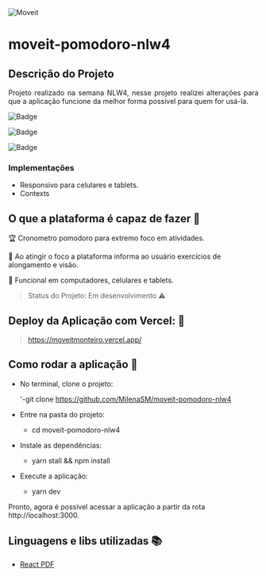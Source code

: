 <img src="./logo-full.svg" alt="Moveit"/>

# moveit-pomodoro-nlw4

## Descrição do Projeto

<p align="justify"> Projeto realizado na semana NLW4, nesse projeto realizei alterações para que a aplicação funcione da melhor forma possível para quem for usá-la. </p>

![Badge](https://img.shields.io/static/v1?label=react&message=framework&color=blue&style=for-the-badge&logo=REACT)

![Badge](https://img.shields.io/badge/Vercel-Deploy-black--blue)

![Badge](https://img.shields.io/badge/Status-Em%20Desenvolvimento-brightgreen)

### Implementações

- Responsivo para celulares e tablets.
- Contexts

## O que a plataforma é capaz de fazer :checkered_flag:

:trophy: Cronometro pomodoro para extremo foco em atividades.

:muscle: Ao atingir o foco a plataforma informa ao usuário exercícios de alongamento e visão.

:eyes: Funcional em computadores, celulares e tablets.

> Status do Projeto: Em desenvolvimento :warning:

## Deploy da Aplicação com Vercel: :punch:

> https://moveitmonteiro.vercel.app/

## Como rodar a aplicação :runner:

- No terminal, clone o projeto:
  
  '-git clone https://github.com/MilenaSM/moveit-pomodoro-nlw4

- Entre na pasta do projeto:

  - cd moveit-pomodoro-nlw4

- Instale as dependências:

  - yarn stall && npm install

- Execute a aplicação:
  - yarn dev

<p>Pronto, agora é possível acessar a aplicação a partir da rota http://localhost:3000.</p>

## Linguagens e libs utilizadas :books:

- [React PDF](https://react-pdf.org/)
